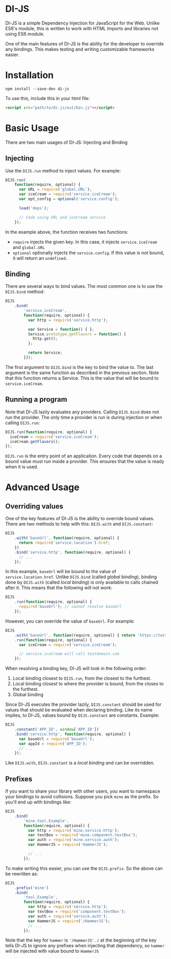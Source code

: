 # DI-JS

DI-JS is a simple Dependency Injection for JavaScript for the Web. Unlike ES6's module, this is written to work with HTML Imports and libraries not using ES6 module.

One of the main features of DI-JS is the ability for the developer to override any bindings. This makes testing and writing customizable frameworks easier.

# Installation

```
npm install --save-dev di-js
```

To use this, include this in your html file:

```html
<script src="path/to/di-js/out/bin.js"></script>
```

# Basic Usage

There are two main usages of DI-JS: Injecting and Binding

## Injecting

Use the `DIJS.run` method to inject values. For example:

```javascript
DIJS.run(
    function(require, optional) {
      var URL = require('global.URL');
      var iceCream = require('service.iceCream');
      var opt_config = optional('service.config');

      load('deps');

      // Code using URL and iceCream service
    });
```

In the example above, the function receives two functions:

-  `require` injects the given key. In this case, it injects `service.iceCream` and `global.URL`
-  `optional` optionally injects the `service.config`. If this value is not bound, it will return
   an `undefined.`

## Binding

There are several ways to bind values. The most common one is to use the `DIJS.bind` method:

```javascript
DIJS
    .bind(
        'service.iceCream',
        function(require, optional) {
          var http = require('service.http');

          var Service = function() { };
          Service.prototype.getFlavors = function() {
            http.get();
          };

          return Service;
        }]);
```

The first argument to `DIJS.bind` is the key to bind the value to. The last argument is the same
function  as described in the previous section. Note that this function returns a Service. This is
the value that will be bound to `service.iceCream`.

## Running a program

Note that DI-JS lazily evaluates any providers. Calling `DIJS.bind` does not run the provider. The
only time a provider is run is during injection or when calling `DIJS.run`:

```javascript
DIJS.run(function(require, optional) {
  iceCream = require('service.iceCream');
  iceCream.getFlavors();
});
```

`DIJS.run` is the entry point of an application. Every code that depends on a bound value must run
inside a provider. This ensures that the value is ready when it is used.

# Advanced Usage

## Overriding values

One of the key features of DI-JS is the ability to override bound values. There are two methods to
help with this: `DIJS.with` and `DIJS.constant`:

```javascript
DIJS
    .with('baseUrl', function(require, optional) {
      return require('service.location').href;
    })
    .bind('service.http', function(require, optional) {
      // ...
    });
```

In this example, `baseUrl` will be bound to the value of `service.location.href`. Unlike
`DIJS.bind` (called *global binding*), binding done by `DIJS.with` (called *local binding*) is only
available to calls chained after it. This means that the following will not work:

```javascript
DIJS
    .run(function(require, optional) {
      require('baseUrl'); // cannot resolve baseUrl
    });
```

However, you can override the value of `baseUrl`. For example:

```javascript
DIJS
    .with('baseUrl', function(require, optional) { return 'https://testdomain.com'; })
    .run(function(require, optional) {
      var iceCream = require('service.iceCream');

      // service.iceCream will call testdomain.com
    });
```

When resolving a binding key, DI-JS will look in the following order:

1. Local binding closest to `DIJS.run`, from the closest to the furthest.
2. Local binding closest to where the provider is bound, from the closes to the furthest.
3. Global binding

Since DI-JS executes the provider lazily, `DIJS.constant` should be used for values that should be
evaluated when declaring binding. Like its name implies, to DI-JS, values bound by `DIJS.constant`
are constants. Example:

```javascript
DIJS
    .constant('APP_ID', window['APP_ID'])
    .bind('service.http', function(require, optional) {
      var baseUrl = require('baseUrl');
      var appId = require('APP_ID');
      // ...
    });
```

Like `DIJS.with`, `DIJS.constant` is a *local binding* and can be overridden.

## Prefixes

If you want to share your library with other users, you want to namespace your bindings to avoid collisions. Suppose you pick `mine` as the prefix. So you'll end up with bindings like:

```javascript
DIJS
    .bind(
        'mine.tool.Example',
        function(require, optional) {
          var http = require('mine.service.http');
          var textBox = require('mine.component.textBox');
          var auth = require('mine.service.auth');
          var HammerJS = require('HammerJS');

          // ...
        });
```

To make writing this easier, you can use the `DIJS.prefix`. So the above can be rewritten as:

```javascript
DIJS
    .prefix('mine')
    .bind(
        'tool.Example',
        function(require, optional) {
          var http = require('service.http');
          var textBox = require('component.textBox');
          var auth = require('service.auth');
          var HammerJS = require('/HammerJS');
          // ...
        });
```

Note that the key for `hammer` is `'/HammerJS'`. `/` at the beginning of the key tells DI-JS to
ignore any prefixes when injecting that dependency, so `hammer` will be injected with value bound
to `HammerJS`
